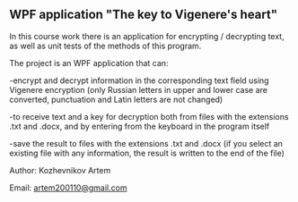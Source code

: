 WPF application "The key to Vigenere's heart"
--------------------------------------------

In this course work there is an application for encrypting / decrypting text, 
as well as unit tests of the methods of this program.

The project is an WPF application that can:

-encrypt and decrypt information in the corresponding text field using Vigenere encryption 
(only Russian letters in upper and lower case are converted, punctuation and Latin letters are not changed)

-to receive text and a key for decryption both from files with the extensions .txt and .docx, 
and by entering from the keyboard in the program itself

-save the result to files with the extensions .txt and .docx (if you select an existing file 
with any information, the result is written to the end of the file)

Author: Kozhevnikov Artem

Email: artem200110@gmail.com
